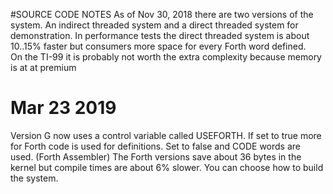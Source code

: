 #SOURCE CODE NOTES
As of Nov 30, 2018 there are two versions of the system.
An indirect threaded system and a direct threaded system for demonstration.
In performance tests the direct threaded system is about 10..15% faster but
consumers more space for every Forth word defined.  
On the TI-99 it is probably not worth the extra complexity because memory is at
at premium

# Mar 23 2019
Version G now uses a control variable called USEFORTH. If set to true
more for Forth code is used for definitions. Set to false and CODE words are
used. (Forth Assembler)  The Forth versions save about 36 bytes in the kernel
but compile times are about 6% slower. You can choose how to build the system.
